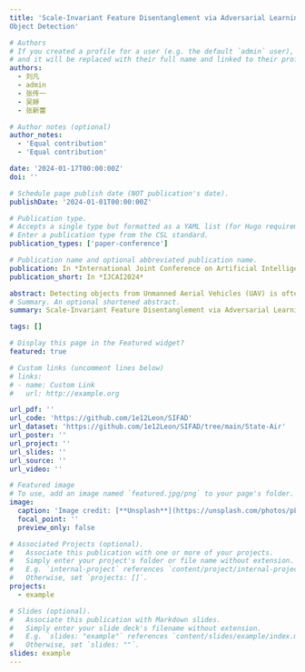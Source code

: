 ```yaml
---
title: 'Scale-Invariant Feature Disentanglement via Adversarial Learning for UAV-based
Object Detection'

# Authors
# If you created a profile for a user (e.g. the default `admin` user), write the username (folder name) here
# and it will be replaced with their full name and linked to their profile.
authors:
  - 刘凡
  - admin
  - 张传一
  - 吴婷
  - 张新蕾

# Author notes (optional)
author_notes:
  - 'Equal contribution'
  - 'Equal contribution'

date: '2024-01-17T00:00:00Z'
doi: ''

# Schedule page publish date (NOT publication's date).
publishDate: '2024-01-01T00:00:00Z'

# Publication type.
# Accepts a single type but formatted as a YAML list (for Hugo requirements).
# Enter a publication type from the CSL standard.
publication_types: ['paper-conference']

# Publication name and optional abbreviated publication name.
publication: In *International Joint Conference on Artificial Intelligence*
publication_short: In *IJCAI2024*

abstract: Detecting objects from Unmanned Aerial Vehicles (UAV) is often hindered by a large number of small objects, resulting in low detection accuracy. To address this issue, mainstream approaches typically utilize multi-stage inferences. Despite their remarkable detecting accuracies, real-time efficiency is sacrificed, making them less practical to handle real applications. To this end, we propose to improve the single-stage inference accuracy through learning scale-invariant features. Specifically, a Scale-Invariant Feature Disentangling module is designed to disentangle scale-related and scale-invariant features. Then an Adversarial Feature Learning scheme is employed to enhance disentanglement. Finally, scale-invariant features are leveraged for robust UAV-based object detection. Furthermore, we construct a multi-modal UAV object detection dataset, State-Air, which incorporates annotated UAV state parameters. We apply our approach to three state-of-the-art lightweight detection frameworks on three benchmark datasets, including State-Air. Extensive experiments demonstrate that our approach can effectively improve model accuracy. Our code and dataset are provided in Supplementary Materials and will be publicly available once the paper is accepted.
# Summary. An optional shortened abstract.
summary: Scale-Invariant Feature Disentanglement via Adversarial Learning for UAV-based Object Detection

tags: []

# Display this page in the Featured widget?
featured: true

# Custom links (uncomment lines below)
# links:
# - name: Custom Link
#   url: http://example.org

url_pdf: ''
url_code: 'https://github.com/1e12Leon/SIFAD'
url_dataset: 'https://github.com/1e12Leon/SIFAD/tree/main/State-Air'
url_poster: ''
url_project: ''
url_slides: ''
url_source: ''
url_video: ''

# Featured image
# To use, add an image named `featured.jpg/png` to your page's folder.
image:
  caption: 'Image credit: [**Unsplash**](https://unsplash.com/photos/pLCdAaMFLTE)'
  focal_point: ''
  preview_only: false

# Associated Projects (optional).
#   Associate this publication with one or more of your projects.
#   Simply enter your project's folder or file name without extension.
#   E.g. `internal-project` references `content/project/internal-project/index.md`.
#   Otherwise, set `projects: []`.
projects:
  - example

# Slides (optional).
#   Associate this publication with Markdown slides.
#   Simply enter your slide deck's filename without extension.
#   E.g. `slides: "example"` references `content/slides/example/index.md`.
#   Otherwise, set `slides: ""`.
slides: example
---
```

